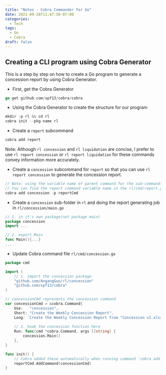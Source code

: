 ```yaml
---
title: "Notes - Cobra Commander for Go"
date: 2021-09-28T11:47:50-07:00
categories:
  - Tech
tags:
  - Go
  - Cobra
draft: false
---
```


## Creating a CLI program using Cobra Generator
This is a step by step on how to create a Go program to generate a concession report by using Cobra Generator.

* First, get the Cobra Generator
```go
go get github.com/spf13/cobra/cobra
```
* Using the Cobra Generator to create the structure for our program
```go
mkdir -p rl && cd rl
cobra init --pkg-name rl
```

* Create a `report` subcommand
```go
cobra add report
```

Note: 
Although `rl concession` and `rl liquidation` are concise, 
I prefer to use `rl report concession` or `rl report liquidation` for these commands convey information more accurately. 

* Create a `concession` subcommand for `report` so that you can use `rl report concession` to generate the concession report.
```go
// Note: using the variable name of parent command for the sub-command(reportCmd in this case)
// You can find the report command variable name in the rl/cmd/report.go
cobra add concession -p reportCmd
```

* Create a `concession` sub-folder in `rl` and doing the report generating job in `rl/concession/main.go`
```go
// 1. in it's own package(not package main)
package concession
import ...

// 2. export Main
func Main(){...}
...
```

* Update Cobra command file `rl/cmd/concession.go`
```go
package cmd

import (
    // 1. import the concession package
    "github.com/AngangGuo/rl/concession"
    "github.com/spf13/cobra"
)

// concessionCmd represents the concession command
var concessionCmd = &cobra.Command{
    Use:   "concession",
    Short: "Create the Weekly Concession Report",
    Long: `Create the Weekly Concession Report from "Concession v2.xlsx" file. `,
	
    // 2. hook the concession function here
    Run: func(cmd *cobra.Command, args []string) {
        concession.Main()
    },
}

func init() {
    // Cobra added these automatically when running command `cobra add concession -p reportCmd`
    reportCmd.AddCommand(concessionCmd)
}	
```


